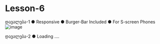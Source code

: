 # Lesson-6
დავალება-1
● Responsive
● Burger-Bar Included
● For S-screen Phones
![image](https://github.com/user-attachments/assets/166d766f-116a-440f-b6f4-fc5d11a11b0b)


დავალება-2
● Loading ....
